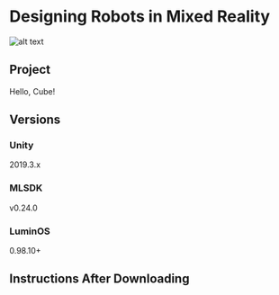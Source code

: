 # Designing Robots in Mixed Reality

![alt text](https://github.com/ebradford7/designing-robots-in-mixed-reality/blob/main/framework.JPEG)

## Project

Hello, Cube!

## Versions

### Unity

2019.3.x

### MLSDK

v0.24.0

### LuminOS

0.98.10+

## Instructions After Downloading


